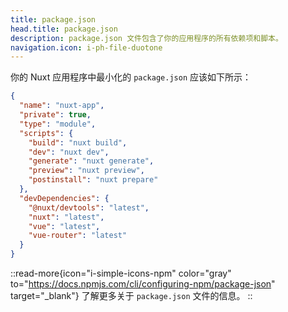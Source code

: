 ```yaml
---
title: package.json
head.title: package.json
description: package.json 文件包含了你的应用程序的所有依赖项和脚本。
navigation.icon: i-ph-file-duotone
---
```


你的 Nuxt 应用程序中最小化的 `package.json` 应该如下所示：

```json [package.json]
{
  "name": "nuxt-app",
  "private": true,
  "type": "module",
  "scripts": {
    "build": "nuxt build",
    "dev": "nuxt dev",
    "generate": "nuxt generate",
    "preview": "nuxt preview",
    "postinstall": "nuxt prepare"
  },
  "devDependencies": {
    "@nuxt/devtools": "latest",
    "nuxt": "latest",
    "vue": "latest",
    "vue-router": "latest"
  }
}
```

::read-more{icon="i-simple-icons-npm" color="gray" to="https://docs.npmjs.com/cli/configuring-npm/package-json" target="_blank"}
了解更多关于 `package.json` 文件的信息。
::
